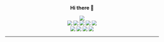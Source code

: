 <h3 align="center"> Hi there 👋 </h3>

<div align="center">

<a href="https://github.com/tomial">
  <img src="https://github-readme-stats.vercel.app/api/top-langs/?username=tomial&layout=compact" />
</a>
  </div>

<div align="center">
  <img src="https://img.shields.io/badge/-Ruby-red?style=flat&logo=ruby" />
  <img src="https://img.shields.io/badge/-Rust-orange?style=flat&logo=rust" />
  <img src="https://img.shields.io/badge/-Go-blue?style=flat&logo=go" />
  <img src="https://img.shields.io/badge/-React-blue?style=flat&logo=react" />
  <img src="https://img.shields.io/badge/-Vue-orange?style=flat&logo=vue.js" />
    
  <div align="center">
    <img src="https://img.shields.io/badge/-Arch-green?style=flat&logo=archlinux" />
    <img src="https://img.shields.io/badge/-Pop!_OS-orange?style=flat&logo=popos" />
    <img src="https://img.shields.io/badge/-Vim-green?style=flat&logo=vim" />
    <img src="https://img.shields.io/badge/-Spacemacs-blueviolet?style=flat&logo=spacemacs" />
  </div>
</div>

---
